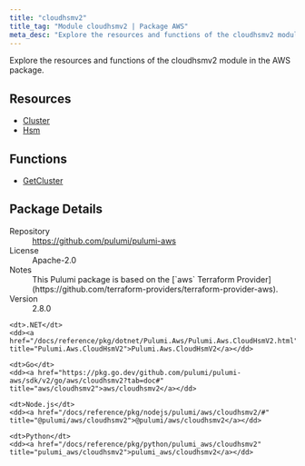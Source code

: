 ```yaml
---
title: "cloudhsmv2"
title_tag: "Module cloudhsmv2 | Package AWS"
meta_desc: "Explore the resources and functions of the cloudhsmv2 module in the AWS package."
---
```


<!-- WARNING: this file was generated by Pulumi Docs Generator. -->
<!-- Do not edit by hand unless you're certain you know what you are doing! -->

Explore the resources and functions of the cloudhsmv2 module in the AWS package.

<h2 id="resources">Resources</h2>
<ul class="api">
    <li><a href="cluster" title="Cluster"><span class="symbol resource"></span>Cluster</a></li>
    <li><a href="hsm" title="Hsm"><span class="symbol resource"></span>Hsm</a></li>
</ul>

<h2 id="functions">Functions</h2>
<ul class="api">
    <li><a href="getcluster" title="GetCluster"><span class="symbol function"></span>GetCluster</a></li>
</ul>

<h2 id="package-details">Package Details</h2>
<dl class="package-details">
	<dt>Repository</dt>
	<dd><a href="https://github.com/pulumi/pulumi-aws">https://github.com/pulumi/pulumi-aws</a></dd>
	<dt>License</dt>
	<dd>Apache-2.0</dd>
	<dt>Notes</dt>
	<dd>This Pulumi package is based on the [`aws` Terraform Provider](https://github.com/terraform-providers/terraform-provider-aws).</dd>
	<dt>Version</dt>
	<dd>2.8.0</dd>
</dl>



<dl class="tabular">

    <dt>.NET</dt>
    <dd><a href="/docs/reference/pkg/dotnet/Pulumi.Aws/Pulumi.Aws.CloudHsmV2.html" title="Pulumi.Aws.CloudHsmV2">Pulumi.Aws.CloudHsmV2</a></dd>

    <dt>Go</dt>
    <dd><a href="https://pkg.go.dev/github.com/pulumi/pulumi-aws/sdk/v2/go/aws/cloudhsmv2?tab=doc#" title="aws/cloudhsmv2">aws/cloudhsmv2</a></dd>

    <dt>Node.js</dt>
    <dd><a href="/docs/reference/pkg/nodejs/pulumi/aws/cloudhsmv2/#" title="@pulumi/aws/cloudhsmv2">@pulumi/aws/cloudhsmv2</a></dd>

    <dt>Python</dt>
    <dd><a href="/docs/reference/pkg/python/pulumi_aws/cloudhsmv2" title="pulumi_aws/cloudhsmv2">pulumi_aws/cloudhsmv2</a></dd>

</dl>

